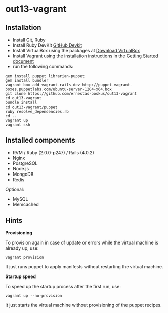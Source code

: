out13-vagrant
=============

Installation
------------

* Install Git, Ruby
* Install Ruby DevKit [GitHub Devkit](https://github.com/oneclick/rubyinstaller/wiki/Development-Kit)
* Install VirtualBox using the packages at [Download VirtualBox](https://www.virtualbox.org/wiki/Downloads)
* Install Vagrant using the installation instructions in the [Getting Started document](http://vagrantup.com/v1/docs/getting-started/index.html)
* run the following commands:

```shell
gem install puppet librarian-puppet
gem install bundler
vagrant box add vagrant-rails-dev http://puppet-vagrant-boxes.puppetlabs.com/ubuntu-server-1204-x64.box
git clone https://github.com/ernestas-poskus/out13-vagrant
cd out13-vagrant
bundle install
cd out13-vagrant/puppet
ruby resolve_dependencies.rb
cd ..
vagrant up
vagrant ssh
```

Installed components
--------------------

* RVM / Ruby (2.0.0-p247) / Rails (4.0.2)
* Nginx
* PostgreSQL
* Node.js
* MongoDB
* Redis

Optional:
* MySQL
* Memcached

Hints
-----

**Provisioning**

To provision again in case of update or errors while the virtual machine is already up, use:

```shell
vagrant provision
```
It just runs puppet to apply manifests without restarting the virtual machine.

**Startup speed**

To speed up the startup process after the first run, use:

```shell
vagrant up --no-provision
```
It just starts the virtual machine without provisioning of the puppet recipes.
